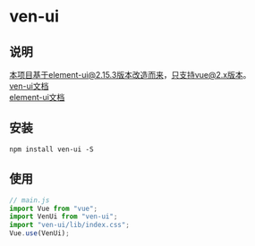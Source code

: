 # ven-ui
## 说明
本项目基于element-ui@2.15.3版本改造而来，只支持vue@2.x版本。   
[ven-ui文档](https://vensst.github.io/ven-ui/)    
[element-ui文档](https://element.eleme.cn/#/zh-CN)  

## 安装
```shell
npm install ven-ui -S
```

## 使用
```javascript
// main.js
import Vue from "vue";
import VenUi from "ven-ui";
import "ven-ui/lib/index.css"; 
Vue.use(VenUi);
```




